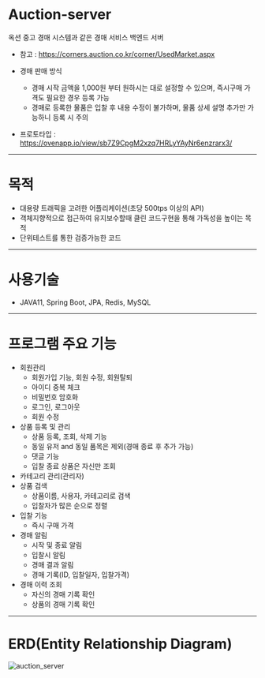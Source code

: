 # Auction-server
옥션 중고 경매 시스템과 같은 경매 서비스 백엔드 서버

- 참고 : https://corners.auction.co.kr/corner/UsedMarket.aspx

- 경매 판매 방식
    - 경매 시작 금액을 1,000원 부터 원하시는 대로 설정할 수 있으며, 즉시구매 가격도 필요한 경우 등록 가능
    - 경매로 등록한 물품은 입찰 후 내용 수정이 불가하며, 물품 상세 설명 추가만 가능하니 등록 시 주의
- 프로토타입 : https://ovenapp.io/view/sb7Z9CpgM2xzq7HRLyYAyNr6enzrarx3/
---
# 목적
- 대용량 트래픽을 고려한 어플리케이션(초당 500tps 이상의 API)
- 객체지향적으로 접근하여 유지보수할때 클린 코드구현을 통해 가독성을 높이는 목적
- 단위테스트를 통한 검증가능한 코드
---
# 사용기술
- JAVA11, Spring Boot, JPA, Redis, MySQL
---
# 프로그램 주요 기능
- 회원관리
    - 회원가입 기능, 회원 수정, 회원탈퇴
    - 아이디 중복 체크
    - 비밀번호 암호화
    - 로그인, 로그아웃
    - 회원 수정
- 상품 등록 및 관리
    - 상품 등록, 조회, 삭제 기능
    - 동일 유저 and 동일 품목은 제외(경매 종료 후 추가 가능)
    - 댓글 기능
    - 입찰 종료 상품은 자신만 조회
- 카테고리 관리(관리자)
- 상품 검색
    - 상품이름, 사용자, 카테고리로 검색
    - 입찰자가 많은 순으로 정렬
- 입찰 기능
    - 즉시 구매 가격
- 경매 알림
    - 시작 및 종료 알림
    - 입찰시 알림
    - 경매 결과 알림
    - 경매 기록(ID, 입찰일자, 입찰가격)
- 경매 이력 조회
    - 자신의 경매 기록 확인
    - 상품의 경매 기록 확인
---
# ERD(Entity Relationship Diagram)
![auction_server](https://github.com/gamsayeon/Auction-server/assets/75170367/9f721abe-1462-43f1-87ac-b67ad894e8c2)
